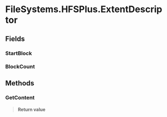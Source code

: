 ﻿


# FileSystems.HFSPlus.ExtentDescriptor

## Fields

### StartBlock

### BlockCount

## Methods


### GetContent

> #### Return value
> 